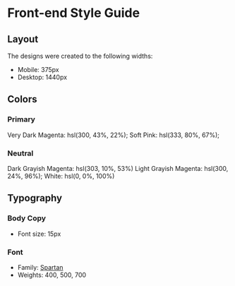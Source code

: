 # Front-end Style Guide

## Layout

The designs were created to the following widths:

- Mobile: 375px
- Desktop: 1440px

## Colors

### Primary

Very Dark Magenta: hsl(300, 43%, 22%);
Soft Pink: hsl(333, 80%, 67%);

### Neutral

Dark Grayish Magenta: hsl(303, 10%, 53%)
Light Grayish Magenta: hsl(300, 24%, 96%);
White: hsl(0, 0%, 100%)

## Typography

### Body Copy

- Font size: 15px

### Font

- Family: [Spartan](https://fonts.google.com/specimen/Spartan)
- Weights: 400, 500, 700
